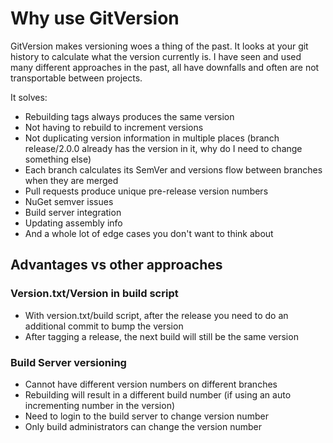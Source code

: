 # Why use GitVersion
GitVersion makes versioning woes a thing of the past. It looks at your git history to calculate what the version currently is. I have seen and used many different approaches in the past, all have downfalls and often are not transportable between projects.

It solves:

 - Rebuilding tags always produces the same version
 - Not having to rebuild to increment versions
 - Not duplicating version information in multiple places (branch release/2.0.0 already has the version in it, why do I need to change something else)
 - Each branch calculates its SemVer and versions flow between branches when they are merged
 - Pull requests produce unique pre-release version numbers
 - NuGet semver issues
 - Build server integration
 - Updating assembly info
 - And a whole lot of edge cases you don't want to think about

## Advantages vs other approaches
### Version.txt/Version in build script
 - With version.txt/build script, after the release you need to do an additional commit to bump the version
 - After tagging a release, the next build will still be the same version

### Build Server versioning
 - Cannot have different version numbers on different branches
 - Rebuilding will result in a different build number (if using an auto incrementing number in the version)
 - Need to login to the build server to change version number
 - Only build administrators can change the version number
